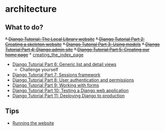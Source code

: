 # architecture

## What to do?

~~* [Django Tutorial: The Local Library website](https://developer.mozilla.org/en-US/docs/Learn/Server-side/Django/Tutorial_local_library_website)~~
~~* [Django Tutorial Part 2: Creating a skeleton website](https://developer.mozilla.org/en-US/docs/Learn/Server-side/Django/skeleton_website)~~
~~* [Django Tutorial Part 3: Using models](https://developer.mozilla.org/en-US/docs/Learn/Server-side/Django/Models)~~
~~* [Django Tutorial Part 4: Django admin site](https://developer.mozilla.org/en-US/docs/Learn/Server-side/Django/Admin_site)~~
~~* [Django Tutorial Part 5: Creating our home page](https://developer.mozilla.org/en-US/docs/Learn/Server-side/Django/Home_page)~~
    * [creating_the_index_page](https://developer.mozilla.org/en-US/docs/Learn/Server-side/Django/Home_page#creating_the_index_page)
* [Django Tutorial Part 6: Generic list and detail views](https://developer.mozilla.org/en-US/docs/Learn/Server-side/Django/Generic_views)
    * Challenge yourself
* [Django Tutorial Part 7: Sessions framework](https://developer.mozilla.org/en-US/docs/Learn/Server-side/Django/Sessions)
* [Django Tutorial Part 8: User authentication and permissions](https://developer.mozilla.org/en-US/docs/Learn/Server-side/Django/Authentication)
* [Django Tutorial Part 9: Working with forms](https://developer.mozilla.org/en-US/docs/Learn/Server-side/Django/Forms)
* [Django Tutorial Part 10: Testing a Django web application](https://developer.mozilla.org/en-US/docs/Learn/Server-side/Django/Testing)
* [Django Tutorial Part 11: Deploying Django to production](https://developer.mozilla.org/en-US/docs/Learn/Server-side/Django/Deployment)

## Tips

* [Running the website](https://developer.mozilla.org/en-US/docs/Learn/Server-side/Django/skeleton_website#running_the_website)